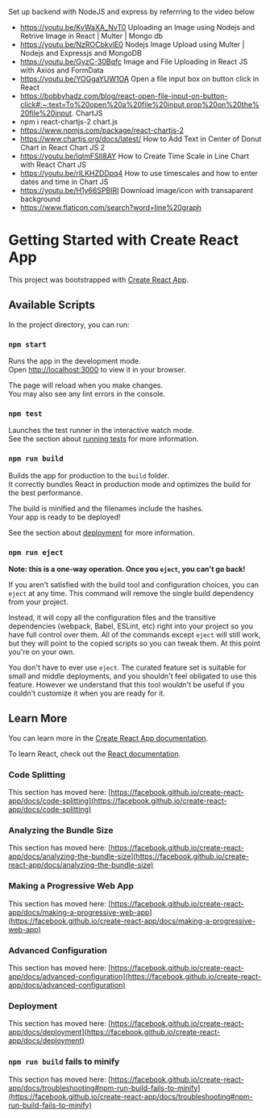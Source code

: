 Set up backend with NodeJS and express by referrring to the video below
- https://youtu.be/KyWaXA_NvT0
Uploading an Image using Nodejs and Retrive Image in React | Multer | Mongo db
- https://youtu.be/NzROCbkvIE0
Nodejs Image Upload using Multer | Nodejs and Expressjs and MongoDB
- https://youtu.be/GyzC-30Bqfc
Image and File Uploading in React JS with Axios and FormData
- https://youtu.be/YOGgaYUW1OA
Open a file input box on button click in React
- https://bobbyhadz.com/blog/react-open-file-input-on-button-click#:~:text=To%20open%20a%20file%20input,prop%20on%20the%20file%20input.
ChartJS
- npm i react-chartjs-2 chart.js
- https://www.npmjs.com/package/react-chartjs-2
- https://www.chartjs.org/docs/latest/ 
How to Add Text in Center of Donut Chart in React Chart JS 2
- https://youtu.be/IqlmFSII8AY
How to Create Time Scale in Line Chart with React Chart JS
- https://youtu.be/rILKHZDDpq4
How to use timescales and how to enter dates and time in Chart JS
- https://youtu.be/H1y66SPBlRI
Download image/icon with transaparent background
- https://www.flaticon.com/search?word=line%20graph
# Getting Started with Create React App

This project was bootstrapped with [Create React App](https://github.com/facebook/create-react-app).

## Available Scripts

In the project directory, you can run:

### `npm start`

Runs the app in the development mode.\
Open [http://localhost:3000](http://localhost:3000) to view it in your browser.

The page will reload when you make changes.\
You may also see any lint errors in the console.

### `npm test`

Launches the test runner in the interactive watch mode.\
See the section about [running tests](https://facebook.github.io/create-react-app/docs/running-tests) for more information.

### `npm run build`

Builds the app for production to the `build` folder.\
It correctly bundles React in production mode and optimizes the build for the best performance.

The build is minified and the filenames include the hashes.\
Your app is ready to be deployed!

See the section about [deployment](https://facebook.github.io/create-react-app/docs/deployment) for more information.

### `npm run eject`

**Note: this is a one-way operation. Once you `eject`, you can't go back!**

If you aren't satisfied with the build tool and configuration choices, you can `eject` at any time. This command will remove the single build dependency from your project.

Instead, it will copy all the configuration files and the transitive dependencies (webpack, Babel, ESLint, etc) right into your project so you have full control over them. All of the commands except `eject` will still work, but they will point to the copied scripts so you can tweak them. At this point you're on your own.

You don't have to ever use `eject`. The curated feature set is suitable for small and middle deployments, and you shouldn't feel obligated to use this feature. However we understand that this tool wouldn't be useful if you couldn't customize it when you are ready for it.

## Learn More

You can learn more in the [Create React App documentation](https://facebook.github.io/create-react-app/docs/getting-started).

To learn React, check out the [React documentation](https://reactjs.org/).

### Code Splitting

This section has moved here: [https://facebook.github.io/create-react-app/docs/code-splitting](https://facebook.github.io/create-react-app/docs/code-splitting)

### Analyzing the Bundle Size

This section has moved here: [https://facebook.github.io/create-react-app/docs/analyzing-the-bundle-size](https://facebook.github.io/create-react-app/docs/analyzing-the-bundle-size)

### Making a Progressive Web App

This section has moved here: [https://facebook.github.io/create-react-app/docs/making-a-progressive-web-app](https://facebook.github.io/create-react-app/docs/making-a-progressive-web-app)

### Advanced Configuration

This section has moved here: [https://facebook.github.io/create-react-app/docs/advanced-configuration](https://facebook.github.io/create-react-app/docs/advanced-configuration)

### Deployment

This section has moved here: [https://facebook.github.io/create-react-app/docs/deployment](https://facebook.github.io/create-react-app/docs/deployment)

### `npm run build` fails to minify

This section has moved here: [https://facebook.github.io/create-react-app/docs/troubleshooting#npm-run-build-fails-to-minify](https://facebook.github.io/create-react-app/docs/troubleshooting#npm-run-build-fails-to-minify)
